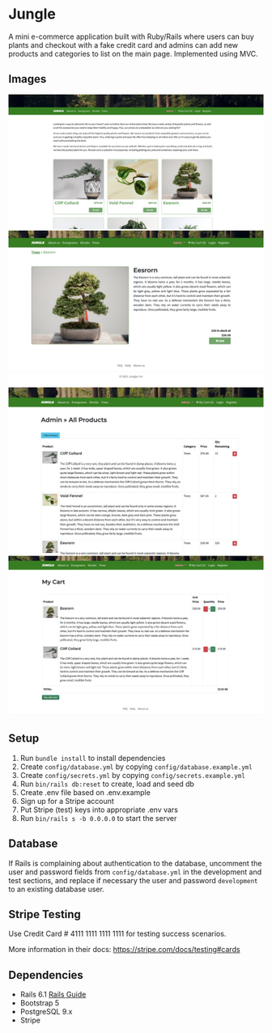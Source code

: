 # Jungle

A mini e-commerce application built with Ruby/Rails where users can buy plants and checkout with a fake credit card and admins can add new products and categories to list on the main page. Implemented using MVC. 

## Images
![](https://github.com/Arshya-S/Jungle-Rails/blob/master/public/images/Image_one.png?raw=true)
![](https://github.com/Arshya-S/Jungle-Rails/blob/master/public/images/Image_two.png?raw=true)
![](https://github.com/Arshya-S/Jungle-Rails/blob/master/public/images/Image_three.png?raw=true)
![](https://github.com/Arshya-S/Jungle-Rails/blob/master/public/images/Image_four.png?raw=true)

## Setup

1. Run `bundle install` to install dependencies
2. Create `config/database.yml` by copying `config/database.example.yml`
3. Create `config/secrets.yml` by copying `config/secrets.example.yml`
4. Run `bin/rails db:reset` to create, load and seed db
5. Create .env file based on .env.example
6. Sign up for a Stripe account
7. Put Stripe (test) keys into appropriate .env vars
8. Run `bin/rails s -b 0.0.0.0` to start the server

## Database

If Rails is complaining about authentication to the database, uncomment the user and password fields from `config/database.yml` in the development and test sections, and replace if necessary the user and password `development` to an existing database user.

## Stripe Testing

Use Credit Card # 4111 1111 1111 1111 for testing success scenarios.

More information in their docs: <https://stripe.com/docs/testing#cards>

## Dependencies

- Rails 6.1 [Rails Guide](http://guides.rubyonrails.org/v6.1/)
- Bootstrap 5
- PostgreSQL 9.x
- Stripe
